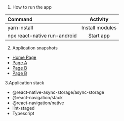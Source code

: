 
1. How to run the app 

| Command | Activity  |
|:------------- |:---------------:|
| yarn install    | Install modules  |
| npx react-native run-android  | Start app     |

2. Application snapshots

* [Home Page](https://ibb.co/5rdTpr5)
* [Page A](https://ibb.co/XJ43K18)
* [Page B](https://ibb.co/bWDdWDK)
* [Page B](https://ibb.co/XyGfHNK)


3.Application stack
 * @react-native-async-storage/async-storage
 * @react-navigation/stack
 * @react-navigation/native
 * lint-staged
 * Typescript
 
